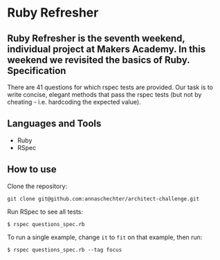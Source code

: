 Ruby Refresher
===================
Ruby Refresher is the seventh weekend, individual project at Makers Academy. In this weekend we revisited the basics of Ruby.
Specification
-------------

There are 41 questions for which rspec tests are provided. Our task is to write concise, elegant methods that pass the rspec tests (but not by cheating - i.e. hardcoding the expected value).

Languages and Tools
-------------------
* Ruby
* RSpec

How to use
----------
Clone the repository:
```
git clone git@github.com:annaschechter/architect-challenge.git
```
Run RSpec to see all tests:
```
$ rspec questions_spec.rb
```
To run a single example, change `it` to `fit` on that example, then run:
```
$ rspec questions_spec.rb --tag focus
```
